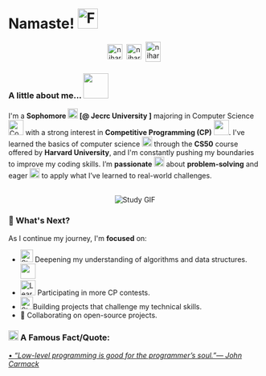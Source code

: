 # Namaste! <img src="https://github.com/NiharikaKP/assets/blob/main/Folded%20Hands.png?raw=true" alt="Folded Hands" width="40" height="40">



<p align="center">
<a href="https://x.com/niharikakpc" target="blank"><img align="center" src="https://cdn.jsdelivr.net/npm/simple-icons@3.0.1/icons/twitter.svg" alt="niharikakpc" height="30" width="30" /></a>&nbsp;
<a href="https://www.linkedin.com/in/niharika-sharma-84307b24a/" target="blank"><img align="center" src="https://cdn.jsdelivr.net/npm/simple-icons@3.0.1/icons/linkedin.svg" alt="niharika-sharma-84307b24a/" height="30" width="30" /></a>&nbsp;
<a href="http://discord.com/users/niharika0663_85890" target="blank"><img align="center" src="https://cdn.jsdelivr.net/npm/simple-icons@3.0.1/icons/discord.svg" alt="niharika0663_85890" height="40" width="30" /></a>&nbsp;
</p>

### A little about me...  <img src="https://media.giphy.com/media/VgCDAzcKvsR6OM0uWg/giphy.gif" width="50"> 
I'm a **Sophomore <img src="https://github.com/NiharikaKP/assets/blob/main/Woman%20Student%20Light%20Skin%20Tone.png?raw=true" alt="Woman Student Light Skin Tone" width="20" height="20">
 [@ Jecrc University ]** majoring in Computer Science <img src="https://github.com/NiharikaKP/assets/blob/main/coding.gif?raw=true" alt="Coding GIF" width="30" height="30">
 with a strong interest in **Competitive Programming (CP)** <img src="https://media.giphy.com/media/WUlplcMpOCEmTGBtBW/giphy.gif" width="30">. I've learned the basics of computer science <img src="https://github.com/NiharikaKP/assets/blob/main/6vIk.gif?raw=true" alt="6vIk GIF" width="20" height="20"> through the <b>CS50</b> course offered by <b>Harvard University</b>, and I'm constantly pushing my boundaries to improve my coding skills. I’m <b>passionate</b> <img src="https://github.com/NiharikaKP/assets/blob/main/dancing.gif?raw=true" alt="Dancing GIF" width="20" height="20"> about <b>problem-solving</b> and eager <img src="https://github.com/NiharikaKP/assets/blob/main/excited.gif?raw=true" alt="Excited GIF" width="20" height="20"> to apply what I’ve learned to real-world challenges.  <br/><br/>

<p align="center">
  <img src="https://github.com/NiharikaKP/assets/blob/main/study.gif?raw=true" alt="Study GIF">
</p>


### 🚀 What's Next?
As I continue my journey, I'm <b>focused</b> on:
-  <img src="https://github.com/NiharikaKP/assets/blob/main/studying.gif?raw=true" alt="Studying GIF" width="25" height="25"> Deepening my understanding of algorithms and data structures. <img src="https://media.giphy.com/media/WUlplcMpOCEmTGBtBW/giphy.gif" width="30">
- <img src="https://github.com/NiharikaKP/assets/blob/main/learning.gif?raw=true" alt="Learning GIF" width="30" height="30"> Participating in more CP contests. 
- <img src="https://github.com/NiharikaKP/assets/blob/main/study.gif?raw=true" alt="Study GIF" width="25" height="25">Building projects that challenge my technical skills.
- 👯 Collaborating on open-source projects.


### <img src="https://github.com/NiharikaKP/assets/blob/main/confused.gif?raw=true" alt="Confused GIF" width="20" height="20"> A Famous Fact/Quote:
<a href="https://github.com/marketplace/actions/quote-readme">
<!--STARTS_HERE_QUOTE_README-->
• <i>“Low-level programming is good for the programmer’s soul.”— John Carmack   </i>
<!--ENDS_HERE_QUOTE_README-->
</a>




